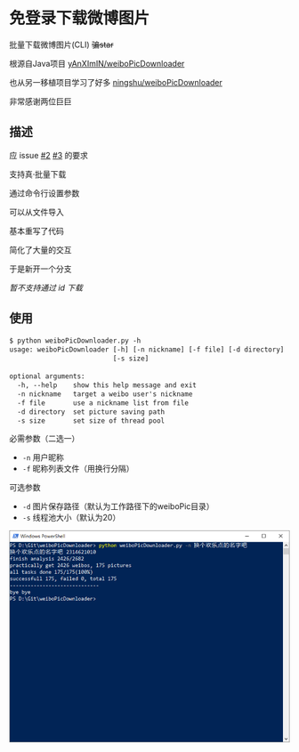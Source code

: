# 免登录下载微博图片

批量下载微博图片(CLI)  ~~骗star~~  

根源自Java项目 [yAnXImIN/weiboPicDownloader](https://github.com/yAnXImIN/weiboPicDownloader)  

也从另一移植项目学习了好多 [ningshu/weiboPicDownloader](https://github.com/ningshu/weiboPicDownloader) 

非常感谢两位巨巨

## 描述

应 issue [#2](https://github.com/nondanee/weiboPicDownloader/issues/2) [#3](https://github.com/nondanee/weiboPicDownloader/issues/3) 的要求

支持真·批量下载

通过命令行设置参数

可以从文件导入

基本重写了代码

简化了大量的交互

于是新开一个分支

*暂不支持通过 id 下载*

## 使用

```
$ python weiboPicDownloader.py -h
usage: weiboPicDownloader [-h] [-n nickname] [-f file] [-d directory]
                          [-s size]

optional arguments:
  -h, --help    show this help message and exit
  -n nickname   target a weibo user's nickname
  -f file       use a nickname list from file
  -d directory  set picture saving path
  -s size       set size of thread pool
```

必需参数（二选一）

- `-n` 用户昵称
- `-f` 昵称列表文件（用换行分隔）

可选参数

- `-d` 图片保存路径（默认为工作路径下的weiboPic目录）
- `-s` 线程池大小（默认为20）



![screenshot](show/screenshot.png)


